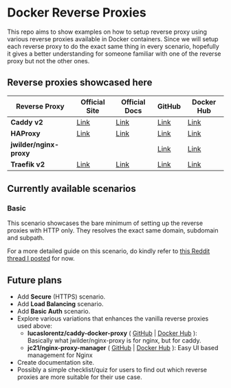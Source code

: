 # Docker Reverse Proxies

This repo aims to show examples on how to setup reverse proxy using various reverse proxies available in Docker containers. Since we will setup each reverse proxy to do the exact same thing in every scenario, hopefully it gives a better understanding for someone familiar with one of the reverse proxy but not the other ones.

## Reverse proxies showcased here

| Reverse Proxy           | Official Site                        | Official Docs                                  | GitHub                                             | Docker Hub                                                       |
| ----------------------- | ------------------------------------ | ---------------------------------------------- | -------------------------------------------------- | ---------------------------------------------------------------- |
| **Caddy v2**            | [Link](https://caddyserver.com/v2)   | [Link](https://caddyserver.com/docs/)          | [Link](https://github.com/caddyserver/caddy)       | [Link](https://hub.docker.com/_/caddy)                           |
| **HAProxy**             | [Link](https://www.haproxy.org/)     | [Link](http://cbonte.github.io/haproxy-dconv/) | [Link](https://github.com/haproxy/haproxy)         | [Link](https://hub.docker.com/r/lucaslorentz/caddy-docker-proxy) |
| **jwilder/nginx-proxy** |                                      |                                                | [Link](https://github.com/nginx-proxy/nginx-proxy) | [Link](https://hub.docker.com/r/jwilder/nginx-proxy/)            |
| **Traefik v2**          | [Link](https://containo.us/traefik/) | [Link](https://docs.traefik.io/)               | [Link](https://github.com/containous/traefik)      | [Link](https://hub.docker.com/_/traefik)                         |

## Currently available scenarios

### Basic
This scenario showcases the bare minimum of setting up the reverse proxies with HTTP only. They resolves the exact same domain, subdomain and subpath.

For a more detailed guide on this scenario, do kindly refer to [this Reddit thread I posted](https://redd.it/gkyvke) for now.

## Future plans

- Add **Secure** (HTTPS) scenario.
- Add **Load Balancing** scenario.
- Add **Basic Auth** scenario.
- Explore various variations that enhances the vanilla reverse proxies used above:
  - **lucaslorentz/caddy-docker-proxy** ( [GitHub](https://github.com/lucaslorentz/caddy-docker-proxy) | [Docker Hub](https://hub.docker.com/r/lucaslorentz/caddy-docker-proxy) ): Basically what jwilder/nginx-proxy is for nginx, but for caddy.
  - **jc21/nginx-proxy-manager** ( [GitHub](https://github.com/jc21/nginx-proxy-manager) | [Docker Hub](https://hub.docker.com/r/jc21/nginx-proxy-manager) ): Easy UI based management for Nginx
- Create documentation site.
- Possibly a simple checklist/quiz for users to find out which reverse proxies are more suitable for their use case.